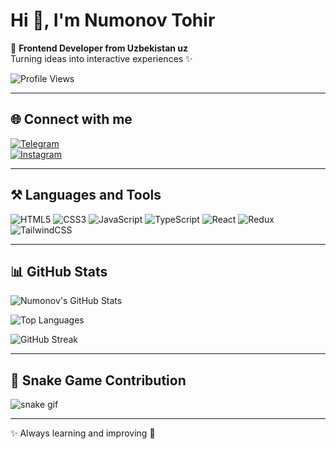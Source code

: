 # Hi 👋, I'm Numonov Tohir

🚀 **Frontend Developer from Uzbekistan uz**  
Turning ideas into interactive experiences ✨  

![Profile Views](https://komarev.com/ghpvc/?username=Numonov01&label=Profile%20views&color=0e75b6&style=flat)

---

## 🌐 Connect with me
[![Telegram](https://img.shields.io/badge/Telegram-0088cc?logo=telegram&logoColor=white)](https://t.me/tokhir_uz)  
[![Instagram](https://img.shields.io/badge/Instagram-E4405F?logo=instagram&logoColor=white)](https://www.instagram.com/altron_0109)

---

## ⚒️ Languages and Tools
![HTML5](https://img.shields.io/badge/HTML5-E34F26?logo=html5&logoColor=white&style=for-the-badge)
![CSS3](https://img.shields.io/badge/CSS3-1572B6?logo=css3&logoColor=white&style=for-the-badge)
![JavaScript](https://img.shields.io/badge/JavaScript-F7DF1E?logo=javascript&logoColor=black&style=for-the-badge)
![TypeScript](https://img.shields.io/badge/TypeScript-3178C6?logo=typescript&logoColor=white&style=for-the-badge)
![React](https://img.shields.io/badge/React-20232A?logo=react&logoColor=61DAFB&style=for-the-badge)
![Redux](https://img.shields.io/badge/Redux-764ABC?logo=redux&logoColor=white&style=for-the-badge)
![TailwindCSS](https://img.shields.io/badge/TailwindCSS-38B2AC?logo=tailwindcss&logoColor=white&style=for-the-badge)

---

## 📊 GitHub Stats
![Numonov's GitHub Stats](https://github-readme-stats.vercel.app/api?username=Numonov01&show_icons=true&theme=radical)  

![Top Languages](https://github-readme-stats.vercel.app/api/top-langs/?username=Numonov01&layout=compact&theme=radical)  

![GitHub Streak](https://streak-stats.demolab.com/?user=Numonov01&theme=radical&hide_border=false)  

---

## 🐍 Snake Game Contribution
![snake gif](https://raw.githubusercontent.com/Numonov01/Numonov01/output/snake.svg)

---

✨ Always learning and improving 🚀
